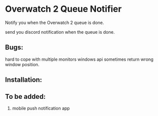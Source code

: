 # Overwatch 2 Queue Notifier

 Notify you when the Overwatch 2 queue is done.

 send you discord notification when the queue is done.


## Bugs:

hard to cope with multiple monitors windows api sometimes return wrong window position.
## Installation:


## To be added:

1. mobile push notification app